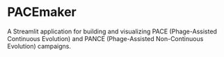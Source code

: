 # PACEmaker
A Streamlit application for building and visualizing PACE (Phage-Assisted Continuous Evolution) and PANCE (Phage-Assisted Non-Continuous Evolution) campaigns.
